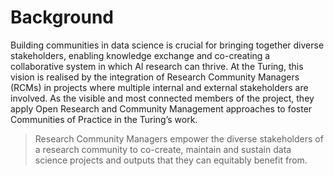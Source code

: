 # Background

Building communities in data science is crucial for bringing together diverse stakeholders, enabling knowledge exchange and co-creating a collaborative system in which AI research can thrive.​ At the Turing, this vision is realised by the integration of Research Community Managers (RCMs) in projects where multiple internal and external stakeholders are involved. As the visible and most connected members of the project, they apply Open Research and Community Management approaches to foster Communities of Practice in the Turing’s work.

> Research Community Managers empower the diverse stakeholders of a research community to co-create, maintain and sustain data science projects and outputs that they can equitably benefit from.